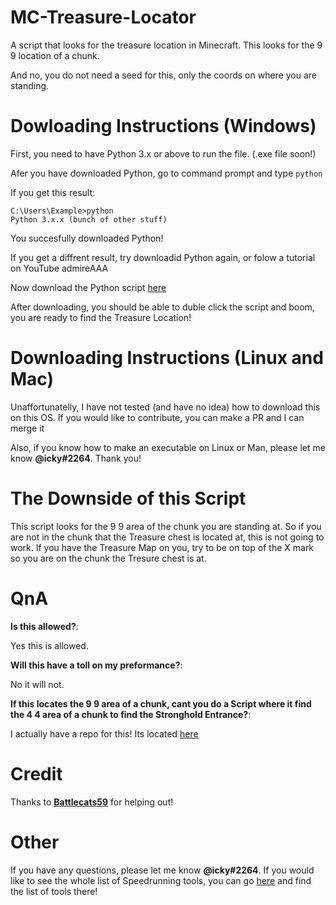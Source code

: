 # MC-Treasure-Locator
A script that looks for the treasure location in Minecraft. This looks for the 9 9 location of a chunk.

And no, you do not need a seed for this, only the coords on where you are standing.

# Dowloading Instructions (Windows)
First, you need to have Python 3.x or above to run the file. (.exe file soon!)

Afer you have downloaded Python, go to command prompt and type `python`

If you get this result:

```
C:\Users\Example>python
Python 3.x.x (bunch of other stuff)
```

You succesfully downloaded Python!

If you get a diffrent result, try downloadid Python again, or folow a tutorial on YouTube admireAAA

Now download the Python script [here](https://github.com/Speedrunning-Tools/MC-Treasure-Locator/archive/refs/heads/master.zip)

After downloading, you should be able to duble click the script and boom, you are ready to find the Treasure Location!

# Downloading Instructions (Linux and Mac)
Unaffortunatelly, I have not tested (and have no idea) how to download this on this OS. If you would like to contribute, you can make a PR and I can merge it

Also, if you know how to make an executable on Linux or Man, please let me know **@icky#2264**. Thank you!

# The Downside of this Script
This script looks for the 9 9 area of the chunk you are standing at. So if you are not in the chunk that the Treasure chest is located at, this is not going to work. If you have the Treasure Map on you, try to be on top of the X mark so you are on the chunk the Tresure chest is at.

# QnA

**Is this allowed?**:

Yes this is allowed.

**Will this have a toll on my preformance?**:

No it will not.

**If this locates the 9 9 area of a chunk, cant you do a Script where it find the 4 4 area of a chunk to find the Stronghold Entrance?**:

I actually have a repo for this! Its located [here](https://github.com/Speedrunning-Tools/MC-Stronghold-Locator)

# Credit
Thanks to **[Battlecats59](https://github.com/Battlecats59)** for helping out!

# Other
If you have any questions, please let me know **@icky#2264**. If you would like to see the whole list of Speedrunning tools, you can go [here](https://github.com/Speedrunning-Tools) and find the list of tools there!
